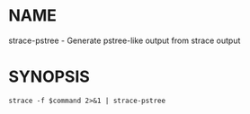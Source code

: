NAME
====

strace-pstree - Generate pstree-like output from strace output

SYNOPSIS
========

    strace -f $command 2>&1 | strace-pstree
